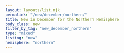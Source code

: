 ```yaml
---
layout: layouts/list.njk
permalink: "/new/december/northern/"
title: New in December for the Northern Hemisphere
body_class: new
filter_by_tag: "new_december_northern"
type: "mixed"
listing: "new"
hemisphere: "northern"
---
```


